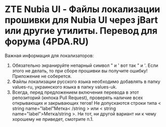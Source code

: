 ZTE Nubia UI - Файлы локализации прошивки для Nubia UI через jBart или другие утилиты. Перевод для форума (4PDA.RU)
===================
Важная информация для локализаторов:<br/>
1. Обязательно экранируйте непарный символ " и ' вот так \" и \'. Если этого не делать, то при сборе прошивки вы получите ошибку! Приложение не соберется.<br/>
2. Файлы локализации русского языка необходимо добавлять в папку values-ru, украинского языка в папку values-uk.<br/>
3. Всегда, перед предложением включения перевода в этот репозиторий (кнпока Pull Request), проверять наличие всех открывающих и закрывающих тегов! Не допускаются строки типа < string name="label"Метка< /string > или < string name="label">Метка/string >. Ни тот, ни другой вариант ни к чему хорошему не приведет, смотрите п.1.<br/>
